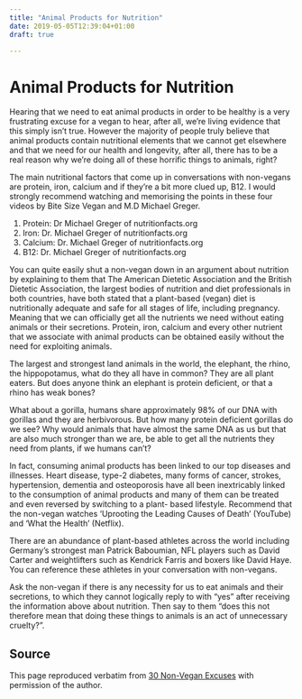 ```yaml
---
title: "Animal Products for Nutrition"
date: 2019-05-05T12:39:04+01:00
draft: true

---
```


# Animal Products for Nutrition

Hearing that we need to eat animal products in order to be healthy is a very frustrating excuse for a vegan to hear, after all, we’re living evidence that this simply isn’t true. However the majority of people truly believe that animal products contain nutritional elements that we cannot get elsewhere and that we need for our health and longevity, after all, there has to be a real reason why we’re doing all of these horrific things to animals, right?

The main nutritional factors that come up in conversations with non-vegans are protein, iron, calcium and if they’re a bit more clued up, B12. I would strongly recommend watching and memorising the points in these four videos by Bite Size Vegan and M.D Michael Greger.

1. Protein: Dr Michael Greger of nutritionfacts.org
2. Iron: Dr. Michael Greger of nutritionfacts.org
3. Calcium: Dr. Michael Greger of nutritionfacts.org
4. B12: Dr. Michael Greger of nutritionfacts.org 

You can quite easily shut a non-vegan down in an argument about nutrition by explaining to them that The American Dietetic Association and the British Dietetic Association, the largest bodies of nutrition and diet professionals in both countries, have both stated that a plant-based (vegan) diet is nutritionally adequate and safe for all stages of life, including pregnancy. Meaning that we can officially get all the nutrients we need without eating animals or their secretions. Protein, iron, calcium and every other nutrient that we associate with animal products can be obtained easily without the need for exploiting animals.

The largest and strongest land animals in the world, the elephant, the rhino, the hippopotamus, what do they all have in common? They are all plant eaters. But does anyone think an elephant is protein deficient, or that a rhino has weak bones?

What about a gorilla, humans share approximately 98% of our DNA with gorillas and they are herbivorous. But how many protein deficient gorillas do we see? Why would animals that have almost the same DNA as us but that are also much stronger than we are, be able to get all the nutrients they need from plants, if we humans can’t?

In fact, consuming animal products has been linked to our top diseases and illnesses. Heart disease, type-2 diabetes, many forms of cancer, strokes, hypertension, dementia and osteoporosis have all been inextricably linked to the consumption of animal products and many of them can be treated and even reversed by switching to a plant- based lifestyle. Recommend that the non-vegan watches ‘Uprooting the Leading Causes of Death’ (YouTube) and ‘What the Health’ (Netflix).

There are an abundance of plant-based athletes across the world including Germany’s strongest man Patrick Baboumian, NFL players such as David Carter and weightlifters such as Kendrick Farris and boxers like David Haye. You can reference these athletes in your conversation with non-vegans.

Ask the non-vegan if there is any necessity for us to eat animals and their secretions, to which they cannot logically reply to with “yes” after receiving the information above about nutrition. Then say to them “does this not therefore mean that doing these things to animals is an act of unnecessary cruelty?”.

## Source

This page reproduced verbatim from [30 Non-Vegan Excuses](https://earthlinged.org/ebook) with permission of the author.
